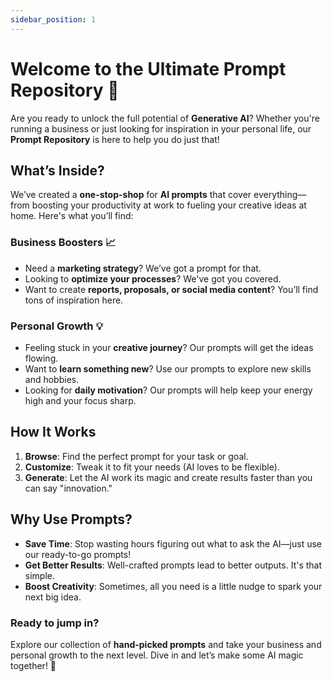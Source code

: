 ```yaml
---
sidebar_position: 1
---
```


# Welcome to the Ultimate Prompt Repository 🚀

Are you ready to unlock the full potential of **Generative AI**? Whether you're running a business or just looking for inspiration in your personal life, our **Prompt Repository** is here to help you do just that!

## What’s Inside?

We’ve created a **one-stop-shop** for **AI prompts** that cover everything—from boosting your productivity at work to fueling your creative ideas at home. Here's what you’ll find:

### Business Boosters 📈
- Need a **marketing strategy**? We’ve got a prompt for that.
- Looking to **optimize your processes**? We've got you covered.
- Want to create **reports, proposals, or social media content**? You’ll find tons of inspiration here.

### Personal Growth 💡
- Feeling stuck in your **creative journey**? Our prompts will get the ideas flowing.
- Want to **learn something new**? Use our prompts to explore new skills and hobbies.
- Looking for **daily motivation**? Our prompts will help keep your energy high and your focus sharp.

## How It Works

1. **Browse**: Find the perfect prompt for your task or goal.
2. **Customize**: Tweak it to fit your needs (AI loves to be flexible).
3. **Generate**: Let the AI work its magic and create results faster than you can say "innovation."

## Why Use Prompts?

- **Save Time**: Stop wasting hours figuring out what to ask the AI—just use our ready-to-go prompts!
- **Get Better Results**: Well-crafted prompts lead to better outputs. It's that simple.
- **Boost Creativity**: Sometimes, all you need is a little nudge to spark your next big idea.

### Ready to jump in?

Explore our collection of **hand-picked prompts** and take your business and personal growth to the next level. Dive in and let’s make some AI magic together! 🌟



